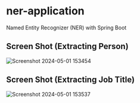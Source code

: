 # ner-application
Named Entity Recognizer (NER) with Spring Boot


## Screen Shot (Extracting Person)
![Screenshot 2024-05-01 153454](https://github.com/TahaHasan21/Named-Entity-Recognition/assets/79690705/04b06e22-52c2-4cb5-95b0-fa23152e4276)

     
## Screen Shot (Extracting Job Title)
![Screenshot 2024-05-01 153537](https://github.com/TahaHasan21/Named-Entity-Recognition/assets/79690705/e5956b9c-931d-403e-9c85-c30ec5254bb9)
     

